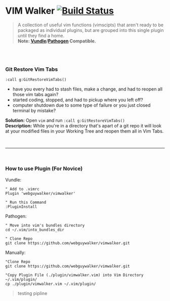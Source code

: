# VIM Walker [![Build Status](https://travis-ci.org/webguywalker/vimwalker.svg?branch=master)](https://travis-ci.org/webguywalker/vimwalker)
>A collection of useful vim functions (vimscipts) that aren't ready to be packaged as individual plugins, but are grouped into this single plugin until they find a home.<br />
**Note: [Vundle](https://github.com/gmarik/Vundle.vim)/[Pathogen](https://github.com/tpope/vim-pathogen) Compatible.**<br />
<br />
<br />

### Git Restore Vim Tabs
`:call g:GitRestoreVimTabs()`
- have you every had to stash files, make a change, and had to reopen all those vim tabs again?
- started coding, stopped, and had to pickup where you left off?
- computer shutdown due to some type of failure or you just closed terminal by mistake? 

**Solution:**  Open `vim` and run `:call g:GitRestoreVimTabs()` <br />
**Description:** While you're in a directory that's apart of a git repo it will look at your modified files in your Working Tree and reopen them all in Vim Tabs.

<br />
<hr />
<br />

### How to use Plugin (For Novice)
Vundle: 
```
" Add to .vimrc
Plugin 'webguywalker/vimwalker'

" Run this Command
:PluginInstall
```
Pathogen:
```
" Move into vim's bundles directory
cd ~/.vim/into_bundles_dir

" Clone Repo
git clone https://github.com/webguywalker/vimwalker.git
```

Manually:
```
"Clone Repo 
git clone https://github.com/webguywalker/vimwalker.git

"Copy Plugin File (./plugin/vimwalker.vim) into Vim Directory ~/.vim/plugin/
cp ./plugin/vimwalker.vim ~/.vim/plugin/
```

> testing pipline
